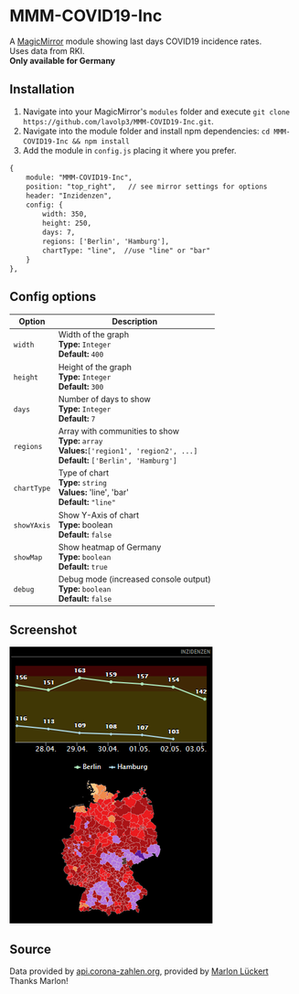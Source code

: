 # MMM-COVID19-Inc
A <a href="https://github.com/MichMich/MagicMirror">MagicMirror</a> module showing last days COVID19 incidence rates.  
Uses data from RKI.  
**Only available for Germany**

## Installation
1. Navigate into your MagicMirror's `modules` folder and execute `git clone https://github.com/lavolp3/MMM-COVID19-Inc.git`.
2. Navigate into the module folder and install npm dependencies: `cd MMM-COVID19-Inc && npm install`
3. Add the module in `config.js` placing it where you prefer.
```
{
    module: "MMM-COVID19-Inc",
    position: "top_right",   // see mirror settings for options
    header: "Inzidenzen",
    config: {
        width: 350,
        height: 250,
        days: 7,
        regions: ['Berlin', 'Hamburg'],
        chartType: "line",  //use "line" or "bar"
    }
},
```


## Config options

|Option|Description|
|---|---|
|`width`|Width of the graph<br>**Type:** `Integer`<br>**Default:** `400`|
|`height`|Height of the graph<br>**Type:** `Integer`<br>**Default:** `300`|
|`days`|Number of days to show<br>**Type:** `Integer`<br>**Default:** `7`|
|`regions`|Array with communities to show<br>**Type:** `array`<br>**Values:**`['region1', 'region2', ...]`<br>**Default:**  `['Berlin', 'Hamburg']`|
|`chartType`|Type of chart<br>**Type:** `string`<br>**Values:** 'line', 'bar'<br>**Default:**  `"line"`|
|`showYAxis`|Show Y-Axis of chart<br>**Type:** boolean<br>**Default:**  `false`|
|`showMap`|Show heatmap of Germany<br>**Type:** `boolean`<br>**Default:**  `true`|
|`debug`|Debug mode (increased console output)<br>**Type:** `boolean`<br>**Default:**  `false`|



## Screenshot
![Incidence rates Screenshot](covid19-inc-sample.png?raw=true)


## Source
Data provided by <a href="https://api.corona-zahlen.org/">api.corona-zahlen.org</a>, provided by <a href="https://marlon-lueckert.de/">Marlon Lückert</a>  
Thanks Marlon!
